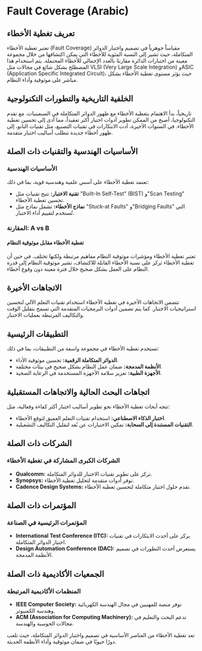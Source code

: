 # Fault Coverage (Arabic)

## تعريف تغطية الأخطاء

تعتبر تغطية الأخطاء (Fault Coverage) مقياساً جوهرياً في تصميم واختبار الدوائر المتكاملة، حيث تشير إلى النسبة المئوية للأخطاء التي يمكن اكتشافها من خلال مجموعة معينة من اختبارات الدائرة مقارنةً بالعدد الإجمالي للأخطاء المحتملة. يتم استخدام هذا المصطلح بشكل شائع في مجالات مثل VLSI (Very Large Scale Integration) وASIC (Application Specific Integrated Circuit)، حيث يؤثر مستوى تغطية الأخطاء بشكل مباشر على موثوقية وأداء النظام.

## الخلفية التاريخية والتطورات التكنولوجية

تاريخياً، بدأ الاهتمام بتغطية الأخطاء مع ظهور الدوائر المتكاملة في السبعينيات. مع تقدم التكنولوجيا، أصبح من الممكن تطوير أدوات اختبار أكثر تعقيداً، مما أدى إلى تحسين تغطية الأخطاء. في السنوات الأخيرة، أدت الابتكارات في تقنيات التصنيع، مثل تقنيات النانو، إلى ظهور أخطاء جديدة تتطلب أساليب اختبار متقدمة.

## الأساسيات الهندسية والتقنيات ذات الصلة

### الأساسيات الهندسية

تعتمد تغطية الأخطاء على أسس علمية وهندسية قوية، بما في ذلك:

- **تقنية الاختبار:** تتيح تقنيات مثل "Built-In Self-Test" (BIST) و"Scan Testing" تحسين تغطية الأخطاء.
- **نماذج الأخطاء:** تشمل نماذج مثل "Stuck-at Faults" و"Bridging Faults" التي تُستخدم لتقييم أداء الاختبار.

### المقارنة: A vs B

#### تغطية الأخطاء مقابل موثوقية النظام

تعتبر تغطية الأخطاء ومؤشرات موثوقية النظام مفاهيم مرتبطة ولكنها تختلف. في حين أن تغطية الأخطاء تركز على نسبة الأخطاء القابلة للاكتشاف، تشير موثوقية النظام إلى قدرة النظام على العمل بشكل صحيح خلال فترة معينة دون وقوع أخطاء.

## الاتجاهات الأخيرة

تتضمن الاتجاهات الأخيرة في تغطية الأخطاء استخدام تقنيات التعلم الآلي لتحسين استراتيجيات الاختبار. كما يتم تضمين أدوات البرمجيات المتقدمة التي تسمح بتقليل الوقت والتكاليف المرتبطة بعمليات الاختبار.

## التطبيقات الرئيسية

تستخدم تغطية الأخطاء في مجموعة واسعة من التطبيقات، بما في ذلك:

- **الدوائر المتكاملة الرقمية:** تحسين موثوقية الأداء.
- **الأنظمة المدمجة:** ضمان عمل النظام بشكل صحيح في بيئات مختلفة.
- **الأجهزة الطبية:** تعزيز سلامة الأجهزة المستخدمة في الرعاية الصحية.

## اتجاهات البحث الحالية والاتجاهات المستقبلية

تتجه أبحاث تغطية الأخطاء نحو تطوير أساليب اختبار أكثر كفاءة وفعالية، مثل:

- **اختبار الذكاء الاصطناعي:** استخدام تقنيات التعلم العميق لتوقع الأخطاء.
- **التقنيات المستندة إلى السحابة:** تمكين الاختبارات عن بُعد لتقليل التكاليف التشغيلية.

## الشركات ذات الصلة

### الشركات الكبرى المشاركة في تغطية الأخطاء

- **Qualcomm:** تركز على تطوير تقنيات الاختبار للدوائر المتكاملة.
- **Synopsys:** توفر أدوات متقدمة لتحليل تغطية الأخطاء.
- **Cadence Design Systems:** تقدم حلول اختبار متكاملة لتحسين تغطية الأخطاء.

## المؤتمرات ذات الصلة

### المؤتمرات الرئيسية في الصناعة

- **International Test Conference (ITC):** يركز على أحدث الابتكارات في تقنيات اختبار الدوائر المتكاملة.
- **Design Automation Conference (DAC):** يستعرض أحدث التطورات في تصميم الأنظمة المدمجة.

## الجمعيات الأكاديمية ذات الصلة

### المنظمات الأكاديمية المرتبطة

- **IEEE Computer Society:** توفر منصة للمهنيين في مجال الهندسة الكهربائية وهندسة الكمبيوتر.
- **ACM (Association for Computing Machinery):** تدعم البحث والتعليم في مجالات الحوسبة والهندسة.

تعد تغطية الأخطاء من العناصر الأساسية في تصميم واختبار الدوائر المتكاملة، حيث تلعب دورًا حيويًا في ضمان موثوقية وأداء الأنظمة الحديثة.
